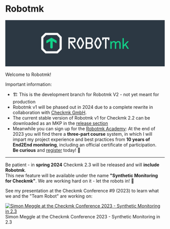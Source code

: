 # Robotmk

![](./img/robotmk_banner.png)

Welcome to Robotmk!

Important information: 
- 🏗 This is the development branch for Robotmk V2 - not yet meant for production
- Robotmk v1 will be phased out in 2024 due to a complete rewrite in collaboration with [Checkmk GmbH](https:/checkmk.com).
- The current stable version of Robotmk v1 for Checkmk 2.2 can be downloaded as an MKP in the [release section](https://github.com/elabit/robotmk/releases)
- Meanwhile you can sign up for the [Robotmk Academy](https://www.robotmk.org): At the end of 2023 you will find there a **three-part course** system, in which I will impart my project experience and best practices from **10 years of End2End monitoring**, including an official certificate of participation.  
**Be curious** and [register](https://www.robotmk.org) today!  🤖


---

Be patient - in **spring 2024** Checkmk 2.3 will be released and will **include Robotmk**.  
This new feature will be available under the name **"Synthetic Monitoring for Checkmk"**. 
We are working hard on it - let the robots in!   🤖

See my presentation at the Checkmk Conference #9 (2023) to learn what we and the "Team Robot" are working on: 

[![Simon Meggle at the Checkmk Conference 2023 -  Synthetic Monitoring in 2.3](https://i.ytimg.com/vi/zvRxb5MROgE/maxresdefault.jpg)](https://youtu.be/zvRxb5MROgE?t=14776)
Simon Meggle at the Checkmk Conference 2023 -  Synthetic Monitoring in 2.3
